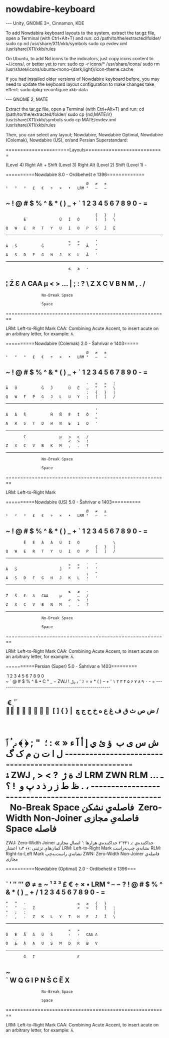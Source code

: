 # nowdabire-keyboard
--- Unity, GNOME 3+, Cinnamon, KDE

To add Nowdabira keyboard layouts to the system, extract the tar.gz file, open a Terminal (with Ctrl+Alt+T) and run:
	cd /path/to/the/extracted/folder/
	sudo cp nd /usr/share/X11/xkb/symbols
	sudo cp evdev.xml /usr/share/X11/xkb/rules

On Ubuntu, to add Nd icons to the indicators, just copy icons content to ~/.icons/, or better yet to run:
	sudo cp -r icons/* /usr/share/icons/
	sudo rm /usr/share/icons/ubuntu-mono-{dark,light}/icon-theme.cache

If you had installed older versions of Nowdabire keyboard before, you may need to update the keyboard
layout configuration to make changes take effect:
	sudo dpkg-reconfigure xkb-data

--- GNOME 2, MATE

Extract the tar.gz file, open a Terminal (with Ctrl+Alt+T) and run:
	cd /path/to/the/extracted/folder/
	sudo cp {nd,MATE/ir} /usr/share/X11/xkb/symbols
	sudo cp MATE/evdev.xml /usr/share/X11/xkb/rules


Then, you can select any layout; Nowdabire, Nowdabire Optimal, Nowdabire (Colemak), Nowdabire (US), or/and Persian Superstandard:

======================Layouts===========================

(Level 4) Right Alt + Shift
(Level 3) Right Alt
(Level 2) Shift
(Level 1) -

==========Nowdabire 8.0 - Ordibeheŝt e 1396=============

										Ø	≠	±
	¹	²	³	£	€	÷	×	•	LRM	°	–	−
‎~	!	@	#	$	%	^	&	*	(	)	_	+
‎`	1	2	3	4	5	6	7	8	9	0	-	=‎
--------------------------------------------------------
											{	}	|
			É				Ú	Í	Ó		[	]	\
													
	Q	W	E	R	T	Y	U	I	O	P	Ŝ	Ĵ	Ë
--------------------------------------------------------
								«	»		‘
	Á	Ś			Ĝ			“	”	Ã	’
											"
	A	S	D	F	G	H	J	K	L	Â	'
--------------------------------------------------------
								≤	≥	·
¦	Ź		Ɛ	Ʌ	CAA		µ	<	>	…
|								;	:	?
‎\	Z	X	C	V	B	N	M	,	.	/
--------------------------------------------------------

					No-Break Space

					Space
========================================================

LRM: Left-to-Right Mark
CAA: Combining Acute Accent, to insert acute on an arbitrary letter, for example: ʌ́.


==========Nowdabire (Colemak) 2.0 - Ŝahrivar e 1403=====

										Ø	≠	±
	¹	²	³	£	€	÷	×	•	LRM	°	–	−‎
~	!	@	#	$	%	^	&	*	(	)	_	+
`	1	2	3	4	5	6	7	8	9	0	-	=‎
--------------------------------------------------------
										·	«	»	¦
	Ã	Ŭ			Ĝ	Ĵ		Ú	Ë	…	“	”	\
										:	{	}	|
	Q	W	F	P	G	J	L	U	Y	;	[	]	/
--------------------------------------------------------
											‘
	Á	Â	Ŝ			Ĥ	Ñ	É	Í	Ó	’
											"
	A	R	S	T	D	H	N	E	I	O	'
--------------------------------------------------------
										
			Ĉ				µ	≤	≥	/
								<	>	!
	Z	X	C	V	B	K	M	,	.	?
--------------------------------------------------------

					No-Break Space

					Space
========================================================

LRM: Left-to-Right Mark


==========Nowdabire (US) 5.0 - Ŝahrivar e 1403==========

										Ø	≠	±
	¹	²	³	£	€	÷	×	•	LRM	°	–	−
~	!	@	#	$	%	^	&	*	(	)	_	+
`	1	2	3	4	5	6	7	8	9	0	-	=
--------------------------------------------------------
													
			Ë	É	Á	Ã	Ú	Í	Ó				\
											{	}	|
	Q	W	E	R	T	Y	U	I	O	P	[	]	/
--------------------------------------------------------
								«	»	′	″
	Â	Ŝ					Ĵ	“	”	‘	’
										;	"
	A	S	D	F	G	H	J	K	L	:	'
--------------------------------------------------------
								≤	≥	·
	Ź	Ś	Ɛ	Ʌ	CAA		µ		…	/
								<	>	!
	Z	X	C	V	B	N	M	,	.	?
--------------------------------------------------------

					No-Break Space

					Space
========================================================

LRM: Left-to-Right Mark
CAA: Combining Acute Accent, to insert acute on an arbitrary letter, for example: ʌ́.


==========Persian (Super) 5.0 - Ŝahrivar e 1403=========

‎	1	2	3	4	5	6	7	8	9	0		
‎~	`	@	#	$	%	^	&	•	C	°	_	−
ZWJ	!	٬	٫	﷼	٪	÷	×	*	(	)	–	+
‎'	۱	۲	۳	۴	۵	۶	۷	۸	۹	۰	-	=
‎-------------------------------------------------------

‎			€			ٖ	ٰ	ٓ					\
‎‎	ْ	ُ	ِ	َ	ٌ	ٍ	ً	ّ	[	]	{	}	|
‎‎	ض	ص	ث	ق	ف	غ	ع	ه	خ	ح	ج	چ	/
--------------------------------------------------------
‎											
‎			ى‍	ٕ	ٔ	ٱ		﴾	﴿	;	"
‎	ؤ	ئ	ي	إ	أ	آ	ء	«	»	:	؛
‎‎	ش	س	ی	ب	ل	ا	ت	ن	م	ک	گ
‎-------------------------------------------------------
‎										
‎		ۀ			ZWJ		,	>	<	?
‎	ك	ة	ژ	LRM	ZWN	RLM	ـ	…	!	؟
‎	ظ	ط	ز	ر	ذ	د	پ	و	.	،
‎-------------------------------------------------------
‎
‎					No-Break Space فاصله‌یِ نشکن
‎					Zero-Width Non-Joiner فاصله‌یِ مجازی
‎					Space فاصله
========================================================

ZWJ: Zero-Width Joiner اتصالِ مجازی
‎٬: ‎جداکننده‌یِ هزارها 	‎۲٬۳۴۱
‎٫: ‎جداکننده‌یِ اعشار 		‎۱٫۴
‎﴾﴿: ‎کمان‌هایِ تزئینی
LRM: Left-to-Right Mark نشانه‌یِ چپ‌به‌راست
RLM: Right-to-Left Mark نشانه‌یِ راست‌به‌چپ
ZWN: Zero-Width Non-Joiner فاصله‌یِ مجازی


==========Nowdabire (Optimal) 2.0 - Ordibeheŝt e 1396===

`	′	″	‴							Ø	≠	±
~	¹	²	³	£	€	÷	×	•	LRM	°	–	−
?	!	@	#	$	%	^	&	*	(	)	_	+
/	1	2	3	4	5	6	7	8	9	0	-	=
--------------------------------------------------------
	“	”	·						≤	≥	{	}	
	‘	’	…	Ź					<	>	[	]	¦
	"	;	:										|
	'	,	.	Z	K	L	Y	T	H	F	J	Ĵ	\
--------------------------------------------------------
								«	»		
	Ó	É	Ã	Á	Ú	Ś		‹	›	CAA	Ʌ
											
	O	E	Â	A	U	S	M	D	R	B	V
--------------------------------------------------------
 										
			Ĝ	Í					Ɛ	
~										
`	W	Q	G	I	P	N	Ŝ	C	Ë	X
--------------------------------------------------------

					No-Break Space

					Space
========================================================

LRM: Left-to-Right Mark
CAA: Combining Acute Accent, to insert acute on an arbitrary letter, for example: ʌ́.
